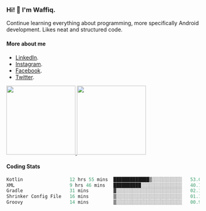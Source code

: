 ### Hi! 👋 I'm Waffiq.

Continue learning everything about programming, more specifically Android development. Likes neat and structured code.

#### More about me 
- [LinkedIn](https://www.linkedin.com/in/waffiq-aziz/).
- [Instagram](https://www.instagram.com/waffiqaziz/).
- [Facebook](https://web.facebook.com/WaffiqAziz/).
- [Twitter](https://twitter.com/AzizWaffiq).

<p align="left">
<a href="https://github.com/waffiqaziz">
  <img height="180em" src="https://github-readme-stats-eight-theta.vercel.app/api?username=waffiqaziz&show_icons=true&theme=algolia&include_all_commits=true&count_private=true"/>
  <img height="180em" src="https://github-readme-stats-eight-theta.vercel.app/api/top-langs/?username=waffiqaziz&layout=compact&langs_count=8&theme=algolia"/>
</a>
</p>

#### Coding Stats
<!--START_SECTION:waka-->

```rust
Kotlin                 12 hrs 55 mins  █████████████▒░░░░░░░░░░░   53.08 %
XML                    9 hrs 46 mins   ██████████░░░░░░░░░░░░░░░   40.15 %
Gradle                 31 mins         ▓░░░░░░░░░░░░░░░░░░░░░░░░   02.13 %
Shrinker Config File   16 mins         ▒░░░░░░░░░░░░░░░░░░░░░░░░   01.10 %
Groovy                 14 mins         ▒░░░░░░░░░░░░░░░░░░░░░░░░   00.99 %
```

<!--END_SECTION:waka-->
